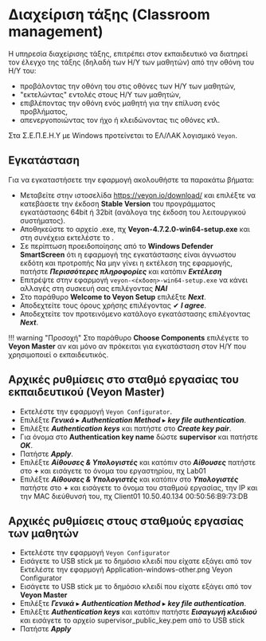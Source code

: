 # Διαχείριση τάξης (Classroom management)

Η υπηρεσία διαχείρισης τάξης, επιτρέπει στον εκπαιδευτικό να διατηρεί τον έλεγχο της τάξης (δηλαδή των Η/Υ των μαθητών) από την οθόνη του Η/Υ του:

* προβάλοντας την οθόνη του στις οθόνες των Η/Υ των μαθητών,
* "εκτελώντας" εντολές στους Η/Υ των μαθητών,
* επιβλέποντας την οθόνη ενός μαθητή για την επίλυση ενός προβλήματος,
* απενεργοποιώντας τον ήχο ή κλειδώνοντας τις οθόνες κτλ.

Στα Σ.Ε.Π.Ε.Η.Υ με Windows προτείνεται το ΕΛ/ΛΑΚ λογισμικό `Veyon`.

## Εγκατάσταση

Για να εγκαταστήσετε την εφαρμογή ακολουθήστε τα παρακάτω βήματα:

* Μεταβείτε στην ιστοσελίδα <https://veyon.io/download/> και επιλέξτε να κατεβάσετε την έκδοση **Stable Version** του προγράμματος εγκατάστασης 64bit ή 32bit (ανάλογα της έκδοση του λειτουργικού συστήματος).
* Αποθηκεύστε το αρχείο .exe, πχ **Veyon-4.7.2.0-win64-setup.exe** και στη συνέχεια εκτελέστε το .
* Σε περίπτωση προειδοποίησης από το **Windows Defender SmartScreen** ότι η εφαρμογή της εγκατάστασης είναι άγνωστου εκδότη και προτροπής Να μην γίνει η εκτέλεση της εφαρμογής, πατήστε ***Περισσότερες πληροφορίες*** και κατόπιν ***Εκτέλεση***
* Επιτρέψτε στην εφαρμογή `veyon-<έκδοση>-win64-setup.exe` να κάνει αλλαγές στη συσκευή σας επιλέγοντας ***ΝΑΙ***
* Στο παράθυρο **Welcome to Veyon Setup** επιλέξτε ***Next***.
* Αποδεχτείτε τους όρους χρήσης επιλέγοντας ✔ ***I agree***.
* Αποδεχτείτε τον προτεινόμενο κατάλογο εγκατάστασης επιλέγοντας ***Next***.

!!! warning "Προσοχή"
    Στο παράθυρο **Choose Components** επιλέγετε το **Veyon Master** αν και μόνο αν πρόκειται για εγκατάσταση στον Η/Υ που χρησιμοποιεί ο εκπαιδευτικός.

## Αρχικές ρυθμίσεις στο σταθμό εργασίας του εκπαιδευτικού (Veyon Master)

* Εκτελέστε την εφαρμογή `Veyon Configurator`.
* Επιλέξτε ***Γενικά*** ▸ ***Authentication Method*** ▸ ***key file authentication***.
* Επιλέξτε ***Authentication keys*** και πατήστε στο ***Create key pair***.
* Για όνομα στο **Authentication key name** δώστε **supervisor** και πατήστε ***OK***.
* Πατήστε ***Apply***.
* Επιλέξτε ***Αίθουσες & Υπολογιστές*** και κατόπιν στο ***Αίθουσες*** πατήστε στο **+** και εισάγετε το όνομα του εργαστηρίου, πχ Lab01
* Επιλέξτε ***Αίθουσες & Υπολογιστές*** και κατόπιν στο ***Υπολογιστές*** πατήστε στο **+** και εισάγετε το όνομα του σταθμού εργασίας, την IP και την MAC διεύθυνσή του, πχ Client01 10.50.40.134 00:50:56:B9:73:DB

## Αρχικές ρυθμίσεις στους σταθμούς εργασίας των μαθητών

* Εκτελέστε την εφαρμογή `Veyon Configurator`
* Εισάγετε το USB stick με το δημόσιο κλειδί που είχατε εξάγει από τον Εκτελέστε την εφαρμογή Application-windows-other.png Veyon Configurator
* Εισάγετε το USB stick με το δημόσιο κλειδί που είχατε εξάγει από τον **Veyon Master**
* Επιλέξτε ***Γενικά*** ▸ ***Authentication Method*** ▸ ***key file authentication***.
* Επιλέξτε ***Authentication keys*** και κατόπιν πατήστε ***Εισαγωγή κλειδιού*** και εισάγετε το αρχείο supervisor_public_key.pem από το USB stick
* Πατήστε ***Apply***
